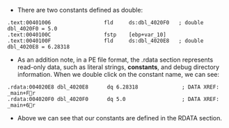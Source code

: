 * There are two constants defined as double:
```
.text:00401006                 fld     ds:dbl_4020F0   ; double dbl_4020F0 = 5.0
.text:0040100C                 fstp    [ebp+var_10]
.text:0040100F                 fld     ds:dbl_4020E8   ; double dbl_4020E8 = 6.28318
```

* As an addition note, in a PE file format, the .rdata section represents read-only data, such as literal strings, **constants**, and debug directory information. When we double click on the constant name, we can see:
```
.rdata:004020E8 dbl_4020E8      dq 6.28318              ; DATA XREF: _main+Fr
.rdata:004020F0 dbl_4020F0      dq 5.0                  ; DATA XREF: _main+6r
```
* Above we can see that our constants are defined in the RDATA section.